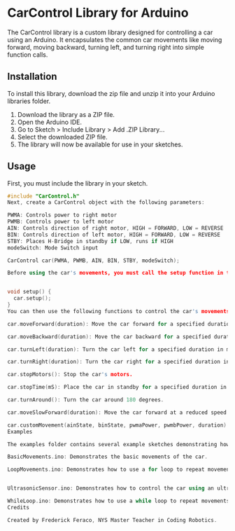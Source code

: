 # CarControl Library for Arduino

The CarControl library is a custom library designed for controlling a car using an Arduino. It encapsulates the common car movements like moving forward, moving backward, turning left, and turning right into simple function calls.

## Installation

To install this library, download the zip file and unzip it into your Arduino libraries folder. 

1. Download the library as a ZIP file.
2. Open the Arduino IDE.
3. Go to Sketch > Include Library > Add .ZIP Library...
4. Select the downloaded ZIP file.
5. The library will now be available for use in your sketches.

## Usage

First, you must include the library in your sketch.

```cpp
#include "CarControl.h"
Next, create a CarControl object with the following parameters:

PWMA: Controls power to right motor
PWMB: Controls power to left motor
AIN: Controls direction of right motor, HIGH = FORWARD, LOW = REVERSE
BIN: Controls direction of left motor, HIGH = FORWARD, LOW = REVERSE
STBY: Places H-Bridge in standby if LOW, runs if HIGH
modeSwitch: Mode Switch input

CarControl car(PWMA, PWMB, AIN, BIN, STBY, modeSwitch);

Before using the car's movements, you must call the setup function in the setup function of your sketch.


void setup() {
  car.setup();
}
You can then use the following functions to control the car's movements:

car.moveForward(duration): Move the car forward for a specified duration in milliseconds.

car.moveBackward(duration): Move the car backward for a specified duration in milliseconds.

car.turnLeft(duration): Turn the car left for a specified duration in milliseconds.

car.turnRight(duration): Turn the car right for a specified duration in milliseconds.

car.stopMotors(): Stop the car's motors.

car.stopTime(mS): Place the car in standby for a specified duration in milliseconds.

car.turnAround(): Turn the car around 180 degrees.

car.moveSlowForward(duration): Move the car forward at a reduced speed for a specified duration in milliseconds.

car.customMovement(ainState, binState, pwmaPower, pwmbPower, duration): Create a custom movement pattern with specified states and power levels.
Examples

The examples folder contains several example sketches demonstrating how to use the CarControl library:

BasicMovements.ino: Demonstrates the basic movements of the car.

LoopMovements.ino: Demonstrates how to use a for loop to repeat movements.


UltrasonicSensor.ino: Demonstrates how to control the car using an ultrasonic sensor.

WhileLoop.ino: Demonstrates how to use a while loop to repeat movements until a condition is met.
Credits

Created by Frederick Feraco, NYS Master Teacher in Coding Robotics.
